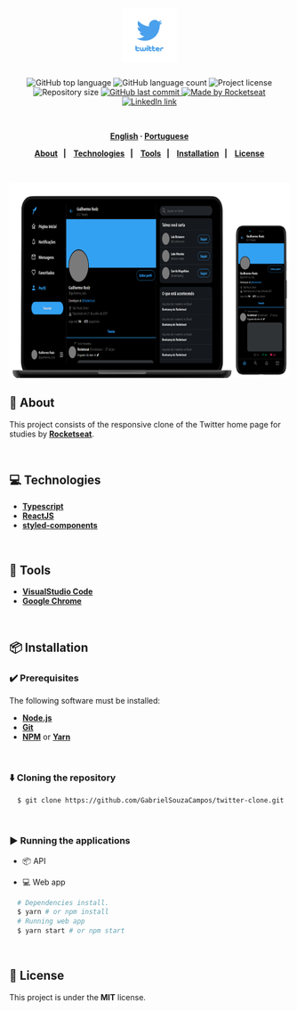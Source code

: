 <h1 align="center">
  <img alt="twitter-clone" src=".github/logo.png" height="100px">
</h1>
<p align="center">
  <img alt="GitHub top language" src="https://img.shields.io/github/languages/top/GabrielSouzaCampos/twitter-clone?color=15c3d6">
  <img alt="GitHub language count" src="https://img.shields.io/github/languages/count/GabrielSouzaCampos/twitter-clone?color=15c3d6">
  <img alt="Project license" src="https://img.shields.io/github/license/GabrielSouzaCampos/twitter-clone?color=15c3d6">
  <img alt="Repository size" src="https://img.shields.io/github/repo-size/GabrielSouzaCampos/twitter-clone?color=15c3d6">
  <a href="https://github.com/GabrielSouzaCampos/twitter-clone/commits/master">
    <img alt="GitHub last commit" src="https://img.shields.io/github/last-commit/GabrielSouzaCampos/twitter-clone?color=15c3d6">
  <img alt="Made by Rocketseat" src="https://img.shields.io/badge/made%20by-Rocketseat-15c3d6?style=flat">
  </a>
  <!-- <img src="https://img.shields.io/badge/happy-NLW 2.0-8257E5?logo=data:image/png;base64,iVBORw0KGgoAAAANSUhEUgAAABAAAAAQCAMAAAAoLQ9TAAAALVBMVEVHcExxWsF0XMJzXMJxWcFsUsD///9jRrzY0u6Xh9Gsn9n39fyMecy0qd2bjNJWBT0WAAAABHRSTlMA2Do606wF2QAAAGlJREFUGJVdj1cWwCAIBLEsRU3uf9xobDH8+GZwUYi8i6ucJwrxKE+7D0G9Q4vlYqtmCSjndr4CgCgzlyFgfKfKCVO0LrPKjmiqMxGXkJwNnXskqWG+1oSM+BSwD8f29YLNjvx/OQrn+g99oQSoNmt3PgAAAABJRU5ErkJggg=="> -->
 <br>
  <a href="https://www.linkedin.com/in/gabrielsouzacampos/">
       <img alt="LinkedIn link" src="https://img.shields.io/badge/-Gabriel Souza Campos-0077B5?style=flat&amp;logo=Linkedin&amp;logoColor=white" height="25px">
  </a> 
  <!-- <a href="https://insomnia.rest/run/?label=happy&amp;uri=https%3A%2F%2Fraw.githubusercontent.com%2GabrielSouzaCampos%2Fhappy%2Fmaster%2F.github%2FInsomnia.json" target="_blank"><img src="https://insomnia.rest/images/run.svg" alt="Run in Insomnia"></a> -->
</p>
<strong>
<br>
<p align="center">
    <a href="README.md">English</a>
    ·
    <a href="README-pt.md">Portuguese</a>
</p>

<p align="center">
  <a href="#bookmark-about">About</a>&nbsp;&nbsp;&nbsp;|&nbsp;&nbsp;&nbsp;
  <a href="#computer-technologies">Technologies</a>&nbsp;&nbsp;&nbsp;|&nbsp;&nbsp;&nbsp;
  <a href="#wrench-tools">Tools</a>&nbsp;&nbsp;&nbsp;|&nbsp;&nbsp;&nbsp;
  <a href="#package-installation">Installation</a>&nbsp;&nbsp;&nbsp;|&nbsp;&nbsp;&nbsp;
  <a href="#memo-license">License</a>
</p>
</strong>
<br>

<p align="center">
    <img alt="Screens" src=".github/twitter-screens.png" height="350px" />
</p>

## :bookmark: About

This project consists of the responsive clone of the Twitter home page for studies by **[Rocketseat](https://rocketseat.com.br/)**.

<br>

## :computer: Technologies

-  **[Typescript](https://www.typescriptlang.org/)**
-  **[ReactJS](https://reactjs.org/)**
-  **[styled-components](https://styled-components.com)**

<br>

## :wrench: Tools

- **[VisualStudio Code](https://code.visualstudio.com/)**
- **[Google Chrome](https://www.google.com/chrome/)**

<br>

## :package: Installation

### :heavy_check_mark: **Prerequisites**

The following software must be installed:
  
  - **[Node.js](https://nodejs.org/en/)**
  - **[Git](https://git-scm.com/)**
  - **[NPM](https://www.npmjs.com/)** or **[Yarn](https://yarnpkg.com/)**

<br>
  
### :arrow_down: **Cloning the repository**

```sh
  $ git clone https://github.com/GabrielSouzaCampos/twitter-clone.git
```

<br>

### :arrow_forward:	**Running the applications**

- :package: API

- :computer: Web app

```sh
  # Dependencies install.
  $ yarn # or npm install
  # Running web app
  $ yarn start # or npm start
```

<br>

## :memo: License

This project is under the **MIT** license.


